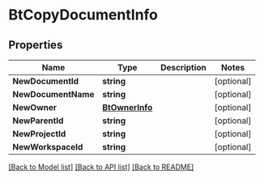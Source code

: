 # BtCopyDocumentInfo

## Properties

Name | Type | Description | Notes
------------ | ------------- | ------------- | -------------
**NewDocumentId** | **string** |  | [optional] 
**NewDocumentName** | **string** |  | [optional] 
**NewOwner** | [**BtOwnerInfo**](BTOwnerInfo.md) |  | [optional] 
**NewParentId** | **string** |  | [optional] 
**NewProjectId** | **string** |  | [optional] 
**NewWorkspaceId** | **string** |  | [optional] 

[[Back to Model list]](../README.md#documentation-for-models) [[Back to API list]](../README.md#documentation-for-api-endpoints) [[Back to README]](../README.md)



